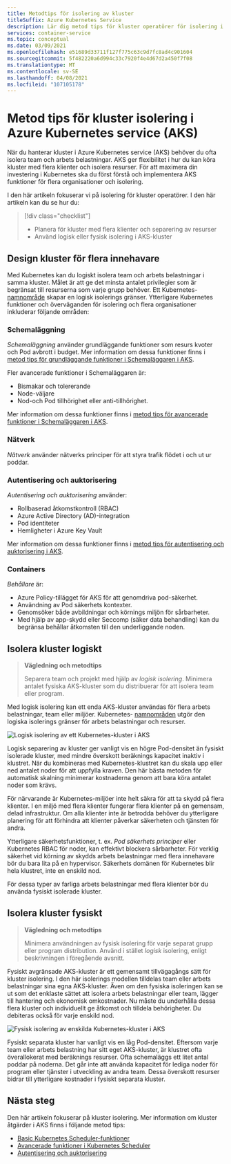 ```yaml
---
title: Metodtips för isolering av kluster
titleSuffix: Azure Kubernetes Service
description: Lär dig metod tips för kluster operatörer för isolering i Azure Kubernetes service (AKS)
services: container-service
ms.topic: conceptual
ms.date: 03/09/2021
ms.openlocfilehash: e51689d33711f127f775c63c9d7fc8ad4c901604
ms.sourcegitcommit: 5f482220a6d994c33c7920f4e4d67d2a450f7f08
ms.translationtype: MT
ms.contentlocale: sv-SE
ms.lasthandoff: 04/08/2021
ms.locfileid: "107105178"
---
```

# <a name="best-practices-for-cluster-isolation-in-azure-kubernetes-service-aks"></a>Metod tips för kluster isolering i Azure Kubernetes service (AKS)

När du hanterar kluster i Azure Kubernetes service (AKS) behöver du ofta isolera team och arbets belastningar. AKS ger flexibilitet i hur du kan köra kluster med flera klienter och isolera resurser. För att maximera din investering i Kubernetes ska du först förstå och implementera AKS funktioner för flera organisationer och isolering.

I den här artikeln fokuserar vi på isolering för kluster operatörer. I den här artikeln kan du se hur du:

> [!div class="checklist"]
> * Planera för kluster med flera klienter och separering av resurser
> * Använd logisk eller fysisk isolering i AKS-kluster

## <a name="design-clusters-for-multi-tenancy"></a>Design kluster för flera innehavare

Med Kubernetes kan du logiskt isolera team och arbets belastningar i samma kluster. Målet är att ge det minsta antalet privilegier som är begränsat till resurserna som varje grupp behöver. Ett Kubernetes- [namnområde][k8s-namespaces] skapar en logisk isolerings gränser. Ytterligare Kubernetes funktioner och överväganden för isolering och flera organisationer inkluderar följande områden:

### <a name="scheduling"></a>Schemaläggning

*Schemaläggning* använder grundläggande funktioner som resurs kvoter och Pod avbrott i budget. Mer information om dessa funktioner finns i [metod tips för grundläggande funktioner i Schemaläggaren i AKS][aks-best-practices-scheduler].

Fler avancerade funktioner i Schemaläggaren är:
* Bismakar och tolererande
* Node-väljare
* Nod-och Pod tillhörighet eller anti-tillhörighet. 

Mer information om dessa funktioner finns i [metod tips för avancerade funktioner i Schemaläggaren i AKS][aks-best-practices-advanced-scheduler].

### <a name="networking"></a>Nätverk

*Nätverk* använder nätverks principer för att styra trafik flödet i och ut ur poddar.

### <a name="authentication-and-authorization"></a>Autentisering och auktorisering

*Autentisering och auktorisering* använder:
* Rollbaserad åtkomstkontroll (RBAC)
* Azure Active Directory (AD)-integration
* Pod identiteter
* Hemligheter i Azure Key Vault 

Mer information om dessa funktioner finns i [metod tips för autentisering och auktorisering i AKS][aks-best-practices-identity].

### <a name="containers"></a>Containers
*Behållare* är:
* Azure Policy-tillägget för AKS för att genomdriva pod-säkerhet.
* Användning av Pod säkerhets kontexter.
* Genomsöker både avbildningar och körnings miljön för sårbarheter. 
* Med hjälp av app-skydd eller Seccomp (säker data behandling) kan du begränsa behållar åtkomsten till den underliggande noden.

## <a name="logically-isolate-clusters"></a>Isolera kluster logiskt

> **Vägledning och metodtips**
>
> Separera team och projekt med hjälp av *logisk isolering*. Minimera antalet fysiska AKS-kluster som du distribuerar för att isolera team eller program.

Med logisk isolering kan ett enda AKS-kluster användas för flera arbets belastningar, team eller miljöer. Kubernetes- [namnområden][k8s-namespaces] utgör den logiska isolerings gränser för arbets belastningar och resurser.

![Logisk isolering av ett Kubernetes-kluster i AKS](media/operator-best-practices-cluster-isolation/logical-isolation.png)

Logisk separering av kluster ger vanligt vis en högre Pod-densitet än fysiskt isolerade kluster, med mindre överskott beräknings kapacitet inaktiv i klustret. När du kombineras med Kubernetes-klustret kan du skala upp eller ned antalet noder för att uppfylla kraven. Den här bästa metoden för automatisk skalning minimerar kostnaderna genom att bara köra antalet noder som krävs.

För närvarande är Kubernetes-miljöer inte helt säkra för att ta skydd på flera klienter. I en miljö med flera klienter fungerar flera klienter på en gemensam, delad infrastruktur. Om alla klienter inte är betrodda behöver du ytterligare planering för att förhindra att klienter påverkar säkerheten och tjänsten för andra.

Ytterligare säkerhetsfunktioner, t. ex. *Pod säkerhets principer* eller Kubernetes RBAC för noder, kan effektivt blockera sårbarheter. För verklig säkerhet vid körning av skydds arbets belastningar med flera innehavare bör du bara lita på en hypervisor. Säkerhets domänen för Kubernetes blir hela klustret, inte en enskild nod. 

För dessa typer av farliga arbets belastningar med flera klienter bör du använda fysiskt isolerade kluster.

## <a name="physically-isolate-clusters"></a>Isolera kluster fysiskt

> **Vägledning och metodtips** 
>
> Minimera användningen av fysisk isolering för varje separat grupp eller program distribution. Använd i stället *logisk* isolering, enligt beskrivningen i föregående avsnitt.

Fysiskt avgränsade AKS-kluster är ett gemensamt tillvägagångs sätt för kluster isolering. I den här isolerings modellen tilldelas team eller arbets belastningar sina egna AKS-kluster. Även om den fysiska isoleringen kan se ut som det enklaste sättet att isolera arbets belastningar eller team, lägger till hantering och ekonomisk omkostnader. Nu måste du underhålla dessa flera kluster och individuellt ge åtkomst och tilldela behörigheter. Du debiteras också för varje enskild nod.

![Fysisk isolering av enskilda Kubernetes-kluster i AKS](media/operator-best-practices-cluster-isolation/physical-isolation.png)

Fysiskt separata kluster har vanligt vis en låg Pod-densitet. Eftersom varje team eller arbets belastning har sitt eget AKS-kluster, är klustret ofta överallokerat med beräknings resurser. Ofta schemaläggs ett litet antal poddar på noderna. Det går inte att använda kapacitet för lediga noder för program eller tjänster i utveckling av andra team. Dessa överskott resurser bidrar till ytterligare kostnader i fysiskt separata kluster.

## <a name="next-steps"></a>Nästa steg

Den här artikeln fokuserar på kluster isolering. Mer information om kluster åtgärder i AKS finns i följande metod tips:

* [Basic Kubernetes Scheduler-funktioner][aks-best-practices-scheduler]
* [Avancerade funktioner i Kubernetes Scheduler][aks-best-practices-advanced-scheduler]
* [Autentisering och auktorisering][aks-best-practices-identity]

<!-- EXTERNAL LINKS -->

<!-- INTERNAL LINKS -->
[k8s-namespaces]: concepts-clusters-workloads.md#namespaces
[aks-best-practices-scheduler]: operator-best-practices-scheduler.md
[aks-best-practices-advanced-scheduler]: operator-best-practices-advanced-scheduler.md
[aks-best-practices-identity]: operator-best-practices-identity.md
